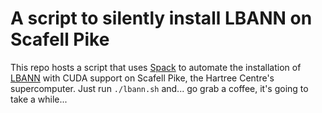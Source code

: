 # A script to silently install LBANN on Scafell Pike

This repo hosts a script that uses [Spack](https://spack.io) to automate the installation of [LBANN](https://software.llnl.gov/lbann) with CUDA support on Scafell Pike, the Hartree Centre's supercomputer.
Just run `./lbann.sh` and... go grab a coffee, it's going to take a while...
